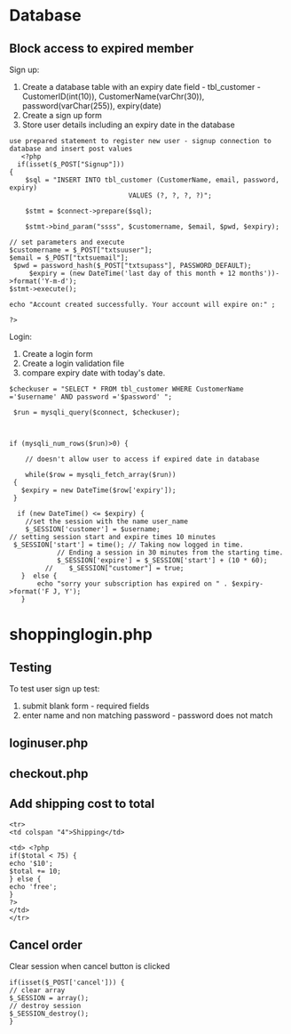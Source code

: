 Database
===========

Block access to expired member
-------------------------------

Sign up: 
1. Create a database table with an expiry date field - tbl_customer - CustomerID(int(10)), CustomerName(varChr(30)), password(varChar(255)), expiry(date) 
2. Create a sign up form
3. Store user details including an expiry date in the database 

```
use prepared statement to register new user - signup connection to database and insert post values 
   <?php
  if(isset($_POST["Signup"]))
{
    $sql = "INSERT INTO tbl_customer (CustomerName, email, password, expiry)
                              VALUES (?, ?, ?, ?)";

    $stmt = $connect->prepare($sql);

    $stmt->bind_param("ssss", $customername, $email, $pwd, $expiry);

// set parameters and execute
$customername = $_POST["txtsuuser"];
$email = $_POST["txtsuemail"];
 $pwd = password_hash($_POST["txtsupass"], PASSWORD_DEFAULT);
     $expiry = (new DateTime('last day of this month + 12 months'))->format('Y-m-d');
$stmt->execute();

echo "Account created successfully. Your account will expire on:" ;

?>
```
Login: 
1. Create a login form
2. Create a login validation file
3. compare expiry date with today's date.

```
$checkuser = "SELECT * FROM tbl_customer WHERE CustomerName ='$username' AND password ='$password' ";
 
 $run = mysqli_query($connect, $checkuser);



if (mysqli_num_rows($run)>0) {

    // doesn't allow user to access if expired date in database

    while($row = mysqli_fetch_array($run))
 {
   $expiry = new DateTime($row['expiry']);
 }
 
  if (new DateTime() <= $expiry) {
    //set the session with the name user_name 
    $_SESSION['customer'] = $username;
// setting session start and expire times 10 minutes
 $_SESSION['start'] = time(); // Taking now logged in time.
            // Ending a session in 30 minutes from the starting time.
            $_SESSION['expire'] = $_SESSION['start'] + (10 * 60);
         //    $_SESSION["customer"] = true;
   }  else {
       echo "sorry your subscription has expired on " . $expiry->format('F J, Y');
   }
```

shoppinglogin.php
=================

Testing
---------
To test user sign up test:
1. submit blank form - required fields
2. enter name and non matching password - password does not match

loginuser.php
--------------

checkout.php 
--------------

Add shipping cost to total
-----------------------------

```
<tr>
<td colspan "4">Shipping</td>

<td> <?php 
if($total < 75) {
echo '$10';
$total += 10;
} else {
echo 'free';
}
?>
</td>
</tr>
```


Cancel order
--------------
Clear session when cancel button is clicked

```
if(isset($_POST['cancel'])) {
// clear array
$_SESSION = array();
// destroy session
$_SESSION_destroy();
}
```
